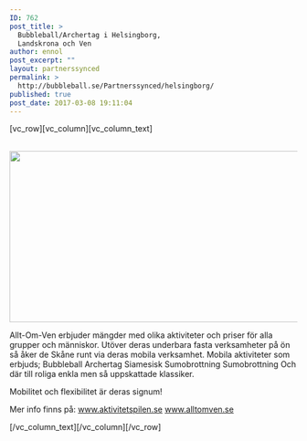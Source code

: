 ```yaml
---
ID: 762
post_title: >
  Bubbleball/Archertag i Helsingborg,
  Landskrona och Ven
author: ennol
post_excerpt: ""
layout: partnerssynced
permalink: >
  http://bubbleball.se/Partnerssynced/helsingborg/
published: true
post_date: 2017-03-08 19:11:04
---
```

[vc_row][vc_column][vc_column_text]
<div id="block_container_90642435" class="block_container presentation_image_block">
<div id="block_90642435">
<div class="h24_normal_text">
<div class="h24_image_block_align h24_image_block_align_left "> <img class="alignnone size-full wp-image-1183" src="http://bubbleball.se/wp-content/uploads/2017/03/web-Bubbleball-sumobrottning-archerytag-Malmö-och-Lund.jpg" alt="" width="1200" height="300" /></div>
</div>
</div>
</div>
<div id="block_container_88020538" class="block_container standard_text_block text_block">
<div id="block_88020538">
<div id="block_88020538_text_content" class="text_content">

Allt-Om-Ven erbjuder mängder med olika aktiviteter och priser för alla grupper och människor.
Utöver deras underbara fasta verksamheter på ön så åker de Skåne runt via deras mobila verksamhet.
Mobila aktiviteter som erbjuds;
Bubbleball
Archertag
Siamesisk Sumobrottning
Sumobrottning
Och där till roliga enkla men så uppskattade klassiker.

Mobilitet och flexibilitet är deras signum!

Mer info finns på:
<a href="http://www.aktivitetspilen.se/">www.aktivitetspilen.se
www.alltomven.se</a>

</div>
</div>
</div>
[/vc_column_text][/vc_column][/vc_row]